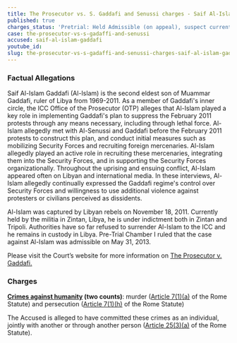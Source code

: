 ```yaml
---
title: The Prosecutor vs. S. Gaddafi and Senussi charges - Saif Al-Islam Gaddafi
published: true
charges_status: 'Pretrial: Held Admissible (on appeal), suspect currently held in Libya'
case: the-prosecutor-vs-s-gadaffi-and-senussi
accused: saif-al-islam-gaddafi
youtube_id:
slug: the-prosecutor-vs-s-gadaffi-and-senussi-charges-saif-al-islam-gaddafi
---
```



### Factual Allegations

Saif Al-Islam Gaddafi (Al-Islam) is the second eldest son of Muammar Gaddafi, ruler of Libya from 1969-2011. As a member of Gaddafi's inner circle, the ICC Office of the Prosecutor (OTP) alleges that Al-Islam played a key role in implementing Gaddafi's plan to suppress the February 2011 protests through any means necessary, including through lethal force. Al-Islam allegedly met with Al-Senussi and Gaddafi before the February 2011 protests to construct this plan, and conduct initial measures such as mobilizing Security Forces and recruiting foreign mercenaries. Al-Islam allegedly played an active role in recruiting these mercenaries, integrating them into the Security Forces, and in supporting the Security Forces organizationally. Throughout the uprising and ensuing conflict, Al-Islam appeared often on Libyan and international media. In these interviews, Al-Islam allegedly continually expressed the Gaddafi regime's control over Security Forces and willingness to use additional violence against protesters or civilians perceived as dissidents.

Al-Islam was captured by Libyan rebels on November 18, 2011. Currently held by the militia in Zintan, Libya, he is under indictment both in Zintan and Tripoli. Authorities have so far refused to surrender Al-Islam to the ICC and he remains in custody in Libya. Pre-Trial Chamber I ruled that the case against Al-Islam was admissible on May 31, 2013.

Please visit the Court’s website for more information on [The Prosecutor v. Gaddafi.](https://www.icc-cpi.int/libya/gaddafi)

### Charges

**[Crimes against humanity](http://www.casematrixnetwork.org/case-m/klamberg-commentary/rome-statute/#c1171) (two counts)**: murder ([Article 7(1)(a)](http://www.casematrixnetwork.org/cmn-knowledge-hub/klamberg-commentary/elements-of-crime/#c2286) of the Rome Statute) and persecution ([Article 7(1)(h)](http://www.casematrixnetwork.org/cmn-knowledge-hub/klamberg-commentary/elements-of-crime/#c2298) of the Rome Statute)

The Accused is alleged to have committed these crimes as an individual, jointly with another or through another person ([Article 25(3)(a)](http://www.casematrixnetwork.org/case-m/klamberg-commentary/rome-statute/#c1198) of the Rome Statute).